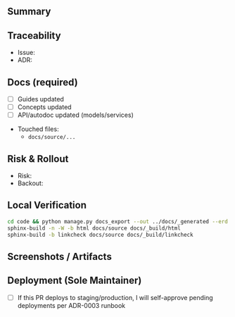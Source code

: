 ## Summary
<!-- One-liner: smallest correct change -->

## Traceability
- Issue: <!-- #123 or link (required) -->
- ADR: <!-- ADR-XXXX or n/a (explain why) -->

## Docs (required)
- [ ] Guides updated
- [ ] Concepts updated
- [ ] API/autodoc updated (models/services)
- Touched files:
  - `docs/source/...`

## Risk & Rollout
- Risk: <!-- low/med/high + why -->
- Backout: <!-- exact steps -->

## Local Verification
```bash
cd code && python manage.py docs_export --out ../docs/_generated --erd --api --schemas
sphinx-build -n -W -b html docs/source docs/_build/html
sphinx-build -b linkcheck docs/source docs/_build/linkcheck
```

## Screenshots / Artifacts
<!-- optional -->

## Deployment (Sole Maintainer)
- [ ] If this PR deploys to staging/production, I will self-approve pending deployments per ADR-0003 runbook
